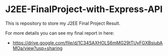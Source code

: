 # J2EE-FinalProject-with-Express-API
This is repository to store my J2EE Final Project Result.

For more details you can see my final report in here: 
- https://drive.google.com/file/d/1C34SAXHOLS6mMG29tTUyFGXBsiubAMOa/view?usp=sharing
